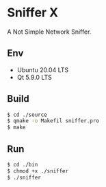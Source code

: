 Sniffer X
======

A Not Simple Network Sniffer.

Env
-----
* Ubuntu 20.04 LTS
* Qt 5.9.0 LTS

Build
-----
```bash
$ cd ./source
$ qmake -o Makefil sniffer.pro
$ make
```

Run
-----
```bash
$ cd ./bin
$ chmod +x ./sniffer 
$ ./sniffer
```